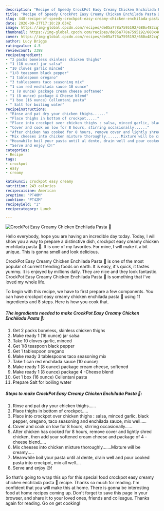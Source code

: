 ```yaml
---
description: "Recipe of Speedy CrockPot Easy Creamy Chicken Enchilada Pasta 🍝"
title: "Recipe of Speedy CrockPot Easy Creamy Chicken Enchilada Pasta 🍝"
slug: 448-recipe-of-speedy-crockpot-easy-creamy-chicken-enchilada-pasta
date: 2020-09-27T17:10:29.634Z
image: https://img-global.cpcdn.com/recipes/de05a778a7595192/680x482cq70/crockpot-easy-creamy-chicken-enchilada-pasta-🍝-recipe-main-photo.jpg
thumbnail: https://img-global.cpcdn.com/recipes/de05a778a7595192/680x482cq70/crockpot-easy-creamy-chicken-enchilada-pasta-🍝-recipe-main-photo.jpg
cover: https://img-global.cpcdn.com/recipes/de05a778a7595192/680x482cq70/crockpot-easy-creamy-chicken-enchilada-pasta-🍝-recipe-main-photo.jpg
author: Lucy Briggs
ratingvalue: 4.5
reviewcount: 3388
recipeingredient:
- "2 packs boneless skinless chicken thighs"
- "1 (16 ounce) jar salsa"
- "10 cloves garlic minced"
- "1/8 teaspoon black pepper"
- "1 tablespoon oregano"
- "3 tablespoons taco seasoning mix"
- "1 can red enchilada sauce 10 ounce"
- "1 (8 ounce) package cream cheese softened"
- "1 (8 ounce) package 4 Cheese blend"
- "1 box (16 ounce) Cellentani pasta"
- " Salt for boiling water"
recipeinstructions:
- "Rinse and pat dry your chicken thighs......"
- "Place thighs in bottom of crockpot....."
- "Place into crockpot over chicken thighs : salsa, minced garlic, black pepper, oregano, taco seasoning and enchilada sauce, mix well....."
- "Cover and cook on low for 8 hours, stirring occasionally......"
- "After chicken has cooked for 8 hours, remove cover and lightly shred chicken, then add your softened cream cheese and package of 4 - cheese blend....."
- "Mix cheeses into chicken mixture thoroughly.......Mixture will be creamy....."
- "Meanwhile boil your pasta until al dente, drain well and pour cooked pasta into crockpot, mix all well...."
- "Serve and enjoy 😉!"
categories:
- Recipe
tags:
- crockpot
- easy
- creamy

katakunci: crockpot easy creamy 
nutrition: 243 calories
recipecuisine: American
preptime: "PT40M"
cooktime: "PT42M"
recipeyield: "1"
recipecategory: Lunch

---
```



![CrockPot Easy Creamy Chicken Enchilada Pasta 🍝](https://img-global.cpcdn.com/recipes/de05a778a7595192/680x482cq70/crockpot-easy-creamy-chicken-enchilada-pasta-🍝-recipe-main-photo.jpg)

Hello everybody, hope you are having an incredible day today. Today, I will show you a way to prepare a distinctive dish, crockpot easy creamy chicken enchilada pasta 🍝. It is one of my favorites. For mine, I will make it a bit unique. This is gonna smell and look delicious.

CrockPot Easy Creamy Chicken Enchilada Pasta 🍝 is one of the most popular of current trending foods on earth. It is easy, it's quick, it tastes yummy. It is enjoyed by millions daily. They are nice and they look fantastic. CrockPot Easy Creamy Chicken Enchilada Pasta 🍝 is something that I've loved my whole life.




To begin with this recipe, we have to first prepare a few components. You can have crockpot easy creamy chicken enchilada pasta 🍝 using 11 ingredients and 8 steps. Here is how you cook that.

<!--inarticleads1-->

##### The ingredients needed to make CrockPot Easy Creamy Chicken Enchilada Pasta 🍝:

1. Get 2 packs boneless, skinless chicken thighs
1. Make ready 1 (16 ounce) jar salsa
1. Take 10 cloves garlic, minced
1. Get 1/8 teaspoon black pepper
1. Get 1 tablespoon oregano
1. Make ready 3 tablespoons taco seasoning mix
1. Take 1 can red enchilada sauce (10 ounce)
1. Make ready 1 (8 ounce) package cream cheese, softened
1. Make ready 1 (8 ounce) package 4 -Cheese blend
1. Get 1 box (16 ounce) Cellentani pasta
1. Prepare  Salt for boiling water




<!--inarticleads2-->

##### Steps to make CrockPot Easy Creamy Chicken Enchilada Pasta 🍝:

1. Rinse and pat dry your chicken thighs......
1. Place thighs in bottom of crockpot.....
1. Place into crockpot over chicken thighs : salsa, minced garlic, black pepper, oregano, taco seasoning and enchilada sauce, mix well.....
1. Cover and cook on low for 8 hours, stirring occasionally......
1. After chicken has cooked for 8 hours, remove cover and lightly shred chicken, then add your softened cream cheese and package of 4 - cheese blend.....
1. Mix cheeses into chicken mixture thoroughly.......Mixture will be creamy.....
1. Meanwhile boil your pasta until al dente, drain well and pour cooked pasta into crockpot, mix all well....
1. Serve and enjoy 😉!




So that's going to wrap this up for this special food crockpot easy creamy chicken enchilada pasta 🍝 recipe. Thanks so much for reading. I'm confident that you will make this at home. There is gonna be interesting food at home recipes coming up. Don't forget to save this page in your browser, and share it to your loved ones, friends and colleague. Thanks again for reading. Go on get cooking!
